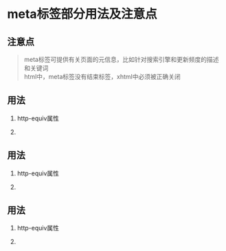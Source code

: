 # meta标签部分用法及注意点

## 注意点
>meta标签可提供有关页面的元信息，比如针对搜索引擎和更新频度的描述和关键词<br/>
>html中，meta标签没有结束标签，xhtml中必须被正确关闭

## 用法
1. http-equiv属性
2. ~~~~~~~~~~~

## 用法
1. http-equiv属性
2. ~~~~~~~~~~~

## 用法
1. http-equiv属性
2. ~~~~~~~~~~~


